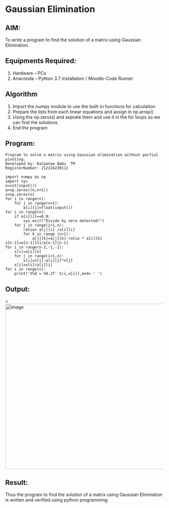 # Gaussian Elimination

## AIM:
To write a program to find the solution of a matrix using Gaussian Elimination.

## Equipments Required:
1. Hardware – PCs
2. Anaconda – Python 3.7 Installation / Moodle-Code Runner

## Algorithm
1. Import the numpy module to use the built-in functions for calculation
2. Prepare the lists from each linear equations and assign in np.array() 
3. Using the np.zeros() and seprate them and use it in the for loops so we can find the solutions.
4. End the program


## Program:
```
Program to solve a matrix using Gaussian elimination without partial pivoting.
Developed by: Kalpanaa Babu  TM
RegisterNumber: 212224230112
```
```
import numpy as np
import sys 
n=int(input())
a=np.zeros((n,n+1))
x=np.zeros(n)
for i in range(n):
    for j in range(n+1):
        a[i][j]=float(input())
for i in range(n):
    if a[i][i]==0.0:
        sys.exit("Divide by zero detected!")
    for j in range(i+1,n):
        ratio= a[j][i] /a[i][i]
        for k in range (n+1):
            a[j][k]=a[j][k]-ratio * a[i][k]
x[n-1]=a[n-1][n]/a[n-1][n-1]
for i in range(n-2,-1,-1):
    x[i]=a[i][n]
    for j in range(i+1,n):
        x[i]=x[i]-a[i][j]*x[j]
    x[i]=x[i]/a[i][i]
for i in range(n):
    print('X%d = %0.2f' %(i,x[i]),end= ' ')
```

## Output:
=<img width="775" height="527" alt="image" src="https://github.com/user-attachments/assets/d5a64415-4a90-4d7d-a0d5-94076e6cb121" />



## Result:
Thus the program to find the solution of a matrix using Gaussian Elimination is written and verified using python programming.

